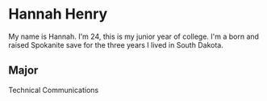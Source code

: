 # Hannah Henry 

My name is Hannah. I'm 24, this is my junior year of college. I'm a born and raised Spokanite save for the three years I lived in South Dakota. 

## Major
Technical Communications
